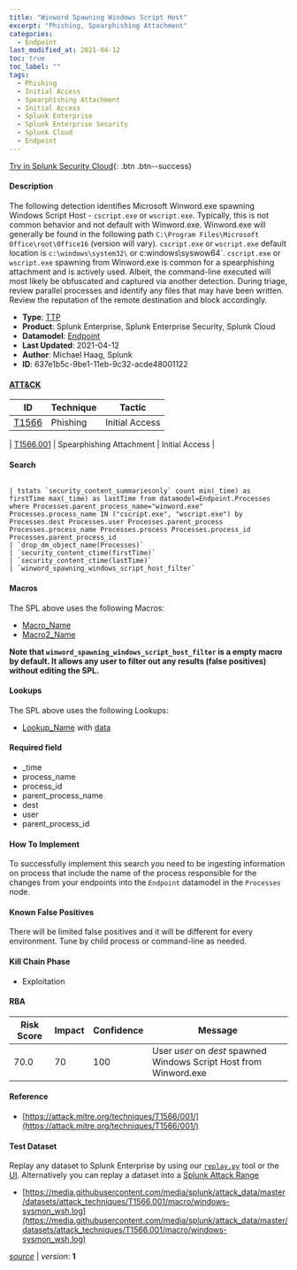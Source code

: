 ```yaml
---
title: "Winword Spawning Windows Script Host"
excerpt: "Phishing, Spearphishing Attachment"
categories:
  - Endpoint
last_modified_at: 2021-04-12
toc: true
toc_label: ""
tags:
  - Phishing
  - Initial Access
  - Spearphishing Attachment
  - Initial Access
  - Splunk Enterprise
  - Splunk Enterprise Security
  - Splunk Cloud
  - Endpoint
---
```




[Try in Splunk Security Cloud](https://www.splunk.com/en_us/cyber-security.html){: .btn .btn--success}

#### Description

The following detection identifies Microsoft Winword.exe spawning Windows Script Host - `cscript.exe` or `wscript.exe`. Typically, this is not common behavior and not default with Winword.exe. Winword.exe will generally be found in the following path `C:\Program Files\Microsoft Office\root\Office16` (version will vary). `cscript.exe` or `wscript.exe` default location is `c:\windows\system32\` or c:windows\syswow64\`. `cscript.exe` or `wscript.exe` spawning from Winword.exe is common for a spearphishing attachment and is actively used. Albeit, the command-line executed will most likely be obfuscated and captured via another detection. During triage, review parallel processes and identify any files that may have been written. Review the reputation of the remote destination and block accordingly.

- **Type**: [TTP](https://github.com/splunk/security_content/wiki/Detection-Analytic-Types)
- **Product**: Splunk Enterprise, Splunk Enterprise Security, Splunk Cloud
- **Datamodel**: [Endpoint](https://docs.splunk.com/Documentation/CIM/latest/User/Endpoint)
- **Last Updated**: 2021-04-12
- **Author**: Michael Haag, Splunk
- **ID**: 637e1b5c-9be1-11eb-9c32-acde48001122


#### [ATT&CK](https://attack.mitre.org/)

| ID             | Technique      |  Tactic           |
| -------------- | -------------- |------------------ |
| [T1566](https://attack.mitre.org/techniques/T1566/) | Phishing | Initial Access |

| [T1566.001](https://attack.mitre.org/techniques/T1566/001/) | Spearphishing Attachment | Initial Access |

#### Search

```

| tstats `security_content_summariesonly` count min(_time) as firstTime max(_time) as lastTime from datamodel=Endpoint.Processes where Processes.parent_process_name="winword.exe" Processes.process_name IN ("cscript.exe", "wscript.exe") by Processes.dest Processes.user Processes.parent_process Processes.process_name Processes.process Processes.process_id Processes.parent_process_id 
| `drop_dm_object_name(Processes)` 
| `security_content_ctime(firstTime)` 
| `security_content_ctime(lastTime)` 
| `winword_spawning_windows_script_host_filter`
```

#### Macros
The SPL above uses the following Macros:
* [Macro_Name](https://)
* [Macro2_Name](https://)

**Note that `winword_spawning_windows_script_host_filter` is a empty macro by default. It allows any user to filter out any results (false positives) without editing the SPL.**

#### Lookups
The SPL above uses the following Lookups:

* [Lookup_Name]() with [data]()

#### Required field
* _time
* process_name
* process_id
* parent_process_name
* dest
* user
* parent_process_id


#### How To Implement
To successfully implement this search you need to be ingesting information on process that include the name of the process responsible for the changes from your endpoints into the `Endpoint` datamodel in the `Processes` node.

#### Known False Positives
There will be limited false positives and it will be different for every environment. Tune by child process or command-line as needed.

#### Kill Chain Phase
* Exploitation



#### RBA

| Risk Score  | Impact      | Confidence   | Message      |
| ----------- | ----------- |--------------|--------------|
| 70.0 | 70 | 100 | User $user$ on $dest$ spawned Windows Script Host from Winword.exe |




#### Reference

* [https://attack.mitre.org/techniques/T1566/001/](https://attack.mitre.org/techniques/T1566/001/)



#### Test Dataset
Replay any dataset to Splunk Enterprise by using our [`replay.py`](https://github.com/splunk/attack_data#using-replaypy) tool or the [UI](https://github.com/splunk/attack_data#using-ui).
Alternatively you can replay a dataset into a [Splunk Attack Range](https://github.com/splunk/attack_range#replay-dumps-into-attack-range-splunk-server)

* [https://media.githubusercontent.com/media/splunk/attack_data/master/datasets/attack_techniques/T1566.001/macro/windows-sysmon_wsh.log](https://media.githubusercontent.com/media/splunk/attack_data/master/datasets/attack_techniques/T1566.001/macro/windows-sysmon_wsh.log)



[*source*](https://github.com/splunk/security_content/tree/develop/detections/endpoint/winword_spawning_windows_script_host.yml) \| *version*: **1**